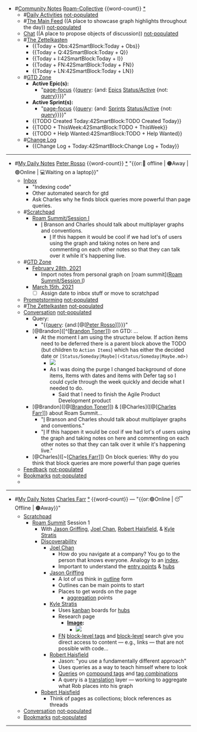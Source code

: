 - #[Community Notes](<Community Notes.md>) [Roam-Collective](<Roam-Collective.md>) {{word-count}} [*]([rc](<rc.md>)) 
    - #[Daily Activities](<Daily Activities.md>) [not-populated](<not-populated.md>)
    - #[The Main Feed](<The Main Feed.md>) ((A place to showcase graph highlights throughout the day)) [not-populated](<not-populated.md>) 
    - [Chat](<Chat.md>) ((A place to propose objects of discussion)) [not-populated](<not-populated.md>)
    - #[The Zettelkasten](<The Zettelkasten.md>)
        - {{Today + Obs:42SmartBlock:Today + Obs}}
        - {{Today + Q:42SmartBlock:Today + Q}}
        - {{Today + I:42SmartBlock:Today + I}}
        - {{Today + FN:42SmartBlock:Today + FN}}
        - {{Today + LN:42SmartBlock:Today + LN}}
    - #[GTD Zone](<GTD Zone.md>) 
        - **Active Epic(s):**
            - "[page-focus](<page-focus.md>) {{[query](<query.md>): {and: [Epics](<Epics.md>) [Status/Active](<Status/Active.md>) {not: [query](<query.md>)}}}}"
        - **Active Sprint(s):**
            - "[page-focus](<page-focus.md>) {{[query](<query.md>): {and: [Sprints](<Sprints.md>) [Status/Active](<Status/Active.md>) {not: [query](<query.md>)}}}}"
        - {{TODO Created Today:42SmartBlock:TODO Created Today}}
        - {{TODO + ThisWeek:42SmartBlock:TODO + ThisWeek}}
        - {{TODO + Help Wanted:42SmartBlock:TODO + Help Wanted}}
    - #[Change Log](<Change Log.md>)
        - {{Change Log + Today:42SmartBlock:Change Log + Today}}
- ---
- #[My Daily Notes](<My Daily Notes.md>) [Peter Rosso](<Peter Rosso.md>) {{word-count}} [*]([ptr](<ptr.md>))   "{{or:🚫 offline | 🟠Away | 🟢Online | 💻Waiting on a laptop}}"
    - [Inbox](<Inbox.md>)
        - "Indexing code"
        - Other automated search for gtd
        - Ask Charles why he finds block queries more powerful than page queries.
    - #[Scratchpad](<Scratchpad.md>) 
        - [Roam Summit/Session I](<Roam Summit/Session I.md>)
            - [I](<I.md>) Branson and Charles should talk about multiplayer graphs and conventions.
                - [I](<I.md>) If this happen it would be cool if we had lot's of users using the graph and taking notes on here and commenting on each other notes so that they can talk over it while it's happening live.
    - #[GTD Zone](<GTD Zone.md>)
        - [February 28th, 2021](<February 28th, 2021.md>)
            - Import notes from personal graph on [roam summit]([Roam Summit/Session I](<Roam Summit/Session I.md>))
        - [March 15th, 2021](<March 15th, 2021.md>)
            - [ ] Assign date to inbox stuff or move to scratchpad
    - [Promptstorming](<Promptstorming.md>) [not-populated](<not-populated.md>)
    - #[The Zettelkasten](<The Zettelkasten.md>) [not-populated](<not-populated.md>)
    - [Conversation](<Conversation.md>) [not-populated](<not-populated.md>)
        - Query:
            - "{{[query](<query.md>): {and:[@[[Peter Rosso](<@[[Peter Rosso.md>)]]}}}"
        - [@Brandon]([^[[Brandon Toner](<^[[Brandon Toner.md>)]]) on GTD: ...
            - At the moment I am using the structure below. If action items need to be deferred there is a parent block above the TODO (but children to `Action Items`) which has either the decided date or `[Status/Someday|Maybe](<Status/Someday|Maybe.md>)`
                - ![](https://firebasestorage.googleapis.com/v0/b/firescript-577a2.appspot.com/o/imgs%2Fapp%2FRoam-Collective%2Fk3J4rq3NG0.png?alt=media&token=11b73370-cf99-4702-a413-985f2f760aa3)
                -  As I was doing the purge I changed background of done items, Items with dates and items with Defer tag so I could cycle through the week quickly and decide what I needed to do.
                    - Said that I need to finish the Agile Product Development product
        - [@Brandon]([@[[Brandon Toner](<@[[Brandon Toner.md>)]]) & [@Charles]([@[[Charles Farr](<@[[Charles Farr.md>)]]) about Roam Summit...
            - "[I](<I.md>) Branson and Charles should talk about multiplayer graphs and conventions."
            - "[I](<I.md>) If this happen it would be cool if we had lot's of users using the graph and taking notes on here and commenting on each other notes so that they can talk over it while it's happening live."
        - [@Charles]([~[[Charles Farr](<~[[Charles Farr.md>)]]) On block queries: Why do you think that block queries are more powerful than page queries
    - [Feedback](<Feedback.md>)  [not-populated](<not-populated.md>)
    - [Bookmarks](<Bookmarks.md>) [not-populated](<not-populated.md>)
    - 
- ---
- #[My Daily Notes](<My Daily Notes.md>) [Charles Farr](<Charles Farr.md>) [°]([csf](<csf.md>)) {{word-count}} — "{{or:🟢Online | 😴 Offline | 🟠Away}}"
    - [Scratchpad](<Scratchpad.md>)
        - [Roam Summit](<Roam Summit.md>) Session 1
            - With [Jason Griffing](<Jason Griffing.md>), [Joel Chan](<Joel Chan.md>), [Robert Haisfield](<Robert Haisfield.md>), & [Kyle Stratis](<Kyle Stratis.md>)
            - [Discoverability]([discoverability](<discoverability.md>))
                - [Joel Chan](<Joel Chan.md>)
                    - How do you navigate at a company? You go to the person that knows everyone. Analogy to an [index](<index.md>).
                    - Important to understand the [entry points](<entry points.md>) & [hubs](<hubs.md>)
                - [Jason Griffing](<Jason Griffing.md>)
                    - A lot of us think in [outline](<outline.md>) form
                    - Outlines can be main points to start
                    - Places to get words on the page
                        - [aggregation](<aggregation.md>) points
                - [Kyle Stratis](<Kyle Stratis.md>)
                    - Uses [kanban](<kanban.md>) boards for [hubs](<hubs.md>)
                    - Research page
                        - **[Image](<Image.md>):**
                            - ![](https://firebasestorage.googleapis.com/v0/b/firescript-577a2.appspot.com/o/imgs%2Fapp%2FRoam-Collective%2FxHg7Lyx2cf.png?alt=media&token=afe78ab8-1132-4b3c-b69e-8258b3af37cf)
                    - [FN](<FN.md>) [block-level tags](<block-level tags.md>) and [block-level](<block-level.md>) search give you direct access to content — e.g., links — that are not possible with code...
                - [Robert Haisfield](<Robert Haisfield.md>)
                    - Jason: "you use a fundamentally different approach"
                    - Uses queries as a way to teach himself where to look
                    - [Queries]([querying](<querying.md>)) on [compound tags](<compound tags.md>) and [tag combinations](<tag combinations.md>)
                    - A query is a [translation](<translation.md>) layer — working to aggregate what Rob places into his graph
            - [Robert Haisfield](<Robert Haisfield.md>)
                - Think of pages as collections; block references as threads
    - [Conversation](<Conversation.md>) [not-populated](<not-populated.md>)
    - [Bookmarks](<Bookmarks.md>) [not-populated](<not-populated.md>)
- ---
